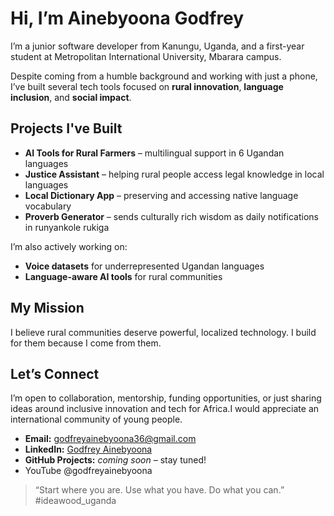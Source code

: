 # Hi, I’m Ainebyoona Godfrey

I’m a junior software developer from Kanungu, Uganda, and a first-year student at Metropolitan International University, Mbarara campus.

Despite coming from a humble background and working with just a phone, I’ve built several tech tools focused on **rural innovation**, **language inclusion**, and **social impact**.

## Projects I've Built
- **AI Tools for Rural Farmers** – multilingual support in 6 Ugandan languages  
- **Justice Assistant** – helping rural people access legal knowledge in local languages 
- **Local Dictionary App** – preserving and accessing native language vocabulary  
- **Proverb Generator** – sends culturally rich wisdom as daily notifications in runyankole rukiga 

I’m also actively working on:
- **Voice datasets** for underrepresented Ugandan languages  
- **Language-aware AI tools** for rural communities  
  
## My Mission
I believe rural communities deserve powerful, localized technology. I build for them because I come from them.

## Let’s Connect
I’m open to collaboration, mentorship, funding opportunities, or just sharing ideas around inclusive innovation and tech for Africa.I would appreciate an international community of young people.

- **Email:** godfreyainebyoona36@gmail.com  
- **LinkedIn:** [Godfrey Ainebyoona](https://www.linkedin.com/in/godfrey-ainebyoona)  
- **GitHub Projects:** *coming soon* – stay tuned!
- YouTube @godfreyainebyoona

> “Start where you are. Use what you have. Do what you can.” #ideawood_uganda
